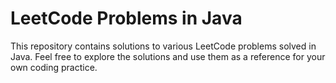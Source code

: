 # LeetCode Problems in Java

This repository contains solutions to various LeetCode problems solved in Java. Feel free to explore the solutions and use them as a reference for your own coding practice.
